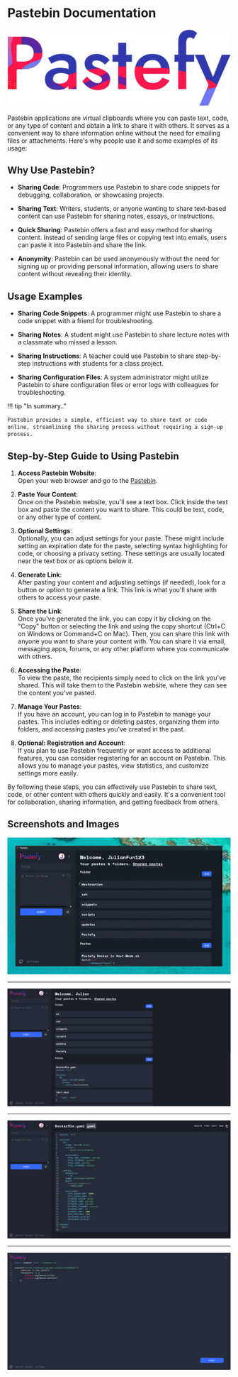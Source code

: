 # Pastebin Documentation

![Project_Logo](assets/pastebin/logo.png)

Pastebin applications are virtual clipboards where you can paste text, code, or any type of content and obtain a link to share it with others. It serves as a convenient way to share information online without the need for emailing files or attachments. Here's why people use it and some examples of its usage:

## Why Use Pastebin?

- **Sharing Code**: Programmers use Pastebin to share code snippets for debugging, collaboration, or showcasing projects.
  
- **Sharing Text**: Writers, students, or anyone wanting to share text-based content can use Pastebin for sharing notes, essays, or instructions.

- **Quick Sharing**: Pastebin offers a fast and easy method for sharing content. Instead of sending large files or copying text into emails, users can paste it into Pastebin and share the link.

- **Anonymity**: Pastebin can be used anonymously without the need for signing up or providing personal information, allowing users to share content without revealing their identity.

## Usage Examples

- **Sharing Code Snippets**: A programmer might use Pastebin to share a code snippet with a friend for troubleshooting.
  
- **Sharing Notes**: A student might use Pastebin to share lecture notes with a classmate who missed a lesson.
  
- **Sharing Instructions**: A teacher could use Pastebin to share step-by-step instructions with students for a class project.
  
- **Sharing Configuration Files**: A system administrator might utilize Pastebin to share configuration files or error logs with colleagues for troubleshooting.

!!! tip "In summary.."

    Pastebin provides a simple, efficient way to share text or code online, streamlining the sharing process without requiring a sign-up process.

## Step-by-Step Guide to Using Pastebin

1. **Access Pastebin Website**:  
   Open your web browser and go to the [Pastebin](https://pasteit.arctik.cx/).

2. **Paste Your Content**:  
   Once on the Pastebin website, you'll see a text box. Click inside the text box and paste the content you want to share. This could be text, code, or any other type of content.

3. **Optional Settings**:  
   Optionally, you can adjust settings for your paste. These might include setting an expiration date for the paste, selecting syntax highlighting for code, or choosing a privacy setting. These settings are usually located near the text box or as options below it.

4. **Generate Link**:  
   After pasting your content and adjusting settings (if needed), look for a button or option to generate a link. This link is what you'll share with others to access your paste.

5. **Share the Link**:  
   Once you've generated the link, you can copy it by clicking on the "Copy" button or selecting the link and using the copy shortcut (Ctrl+C on Windows or Command+C on Mac). Then, you can share this link with anyone you want to share your content with. You can share it via email, messaging apps, forums, or any other platform where you communicate with others.

6. **Accessing the Paste**:  
   To view the paste, the recipients simply need to click on the link you've shared. This will take them to the Pastebin website, where they can see the content you've pasted.

7. **Manage Your Pastes**:  
   If you have an account, you can log in to Pastebin to manage your pastes. This includes editing or deleting pastes, organizing them into folders, and accessing pastes you've created in the past.

8. **Optional: Registration and Account**:  
   If you plan to use Pastebin frequently or want access to additional features, you can consider registering for an account on Pastebin. This allows you to manage your pastes, view statistics, and customize settings more easily.

By following these steps, you can effectively use Pastebin to share text, code, or other content with others quickly and easily. It's a convenient tool for collaboration, sharing information, and getting feedback from others.

## Screenshots and Images

![Screenshot_1](assets/pastebin/vid.gif)

---

![Screenshot_2](assets/pastebin/home.png)

---

![Screenshot_3](assets/pastebin/paste.png)

---

![Screenshot_4](assets/pastebin/fullscreen.png)